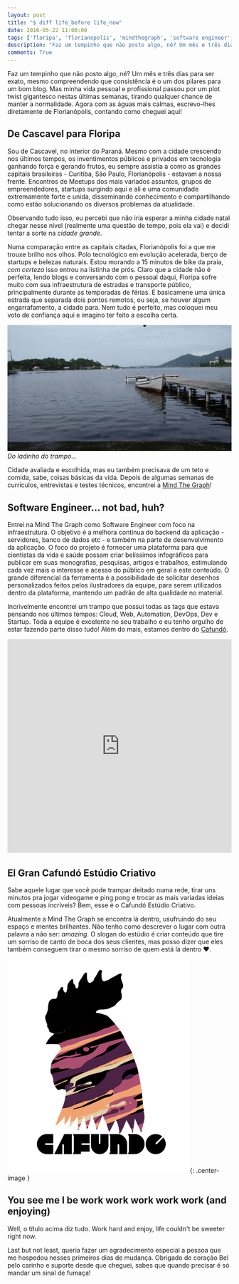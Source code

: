 ```yaml
---
layout: post
title: "$ diff life_before life_now"
date: 2016-05-22 11:00:00
tags: ['floripa', 'florianopolis', 'mindthegraph', 'software engineer', 'cloud', 'aws', 'php', 'devops']
description: "Faz um tempinho que não posto algo, né? Um mês e três dias pra ser exato, mesmo compreendendo que consistência é o um dos pilares para um bom blog. Mas minha vida pessoal e profissional passou por um plot twist gigantesco nestas últimas semanas, tirando qualquer chance de manter a normalidade. Agora com as águas mais calmas, escrevo-lhes diretamente de Florianópolis, contando como cheguei aqui!"
comments: True
---
```


Faz um tempinho que não posto algo, né? Um mês e três dias para ser exato, mesmo compreendendo que consistência é o um dos pilares para um bom blog. Mas minha vida pessoal e profissional passou por um plot twist gigantesco nestas últimas semanas, tirando qualquer chance de manter a normalidade. Agora com as águas mais calmas, escrevo-lhes diretamente de Florianópolis, contando como cheguei aqui!

## De Cascavel para Floripa
Sou de Cascavel, no interior do Paraná. Mesmo com a cidade crescendo nos últimos tempos, os inventimentos públicos e privados em tecnologia ganhando força e gerando frutos, eu sempre assistia a como as grandes capitais brasileiras - Curitiba, São Paulo, Florianópolis - estavam a nossa frente. Encontros de Meetups dos mais variados assuntos, grupos de empreendedores, startups surgindo aqui e ali e uma comunidade extremamente forte e unida, disseminando conhecimento e compartilhando como estão solucionando os diversos problemas da atualidade.

Observando tudo isso, eu percebi que não iria esperar a minha cidade natal chegar nesse nível (realmente uma questão de tempo, pois ela vai) e decidi tentar a sorte na *cidade grande*.

Numa comparação entre as capitais citadas, Florianópolis foi a que me trouxe brilho nos olhos. Polo tecnológico em evolução acelerada, berço de startups e belezas naturais. Estou morando a 15 minutos de bike da praia, *com certeza* isso entrou na listinha de prós. Claro que a cidade não é perfeita, lendo blogs e conversando com o pessoal daqui, Floripa sofre muito com sua infraestrutura de estradas e transporte público, principalmente durante as temporadas de férias. É basicamene uma única estrada que separada dois pontos remotos, ou seja, se houver algum engarrafamento, a cidade para. Nem tudo é perfeito, mas coloquei meu voto de confiança aqui e imagino ter feito a escolha certa.

![Lagoa da Conceição](/img/floripa_lagoa.jpg)
*Do ladinho do trampo...*

Cidade avaliada e escolhida, mas eu também precisava de um teto e comida, sabe, coisas básicas da vida. Depois de algumas semanas de currículos, entrevistas e testes técnicos, encontrei a [Mind The Graph](http://mindthegraph.com)!

## Software Engineer... not bad, huh?
Entrei na Mind The Graph como Software Engineer com foco na infraestrutura. O objetivo é a melhora continua do backend da aplicação - servidores, banco de dados etc - e também na parte de desenvolvimento da aplicação. O foco do projeto é fornecer uma plataforma para que cientistas da vida e saúde possam criar belíssimos infográficos para publicar em suas monografias, pesquisas, artigos e trabalhos, estimulando cada vez mais o interesse e acesso do público em geral a este conteúdo. O grande diferencial da ferramenta é a possibilidade de solicitar desenhos personalizados feitos pelos ilustradores da equipe, para serem utilizados dentro da plataforma, mantendo um padrão de alta qualidade no material.

Incrivelmente encontrei um trampo que possui todas as tags que estava pensando nos últimos tempos: Cloud, Web, Automation, DevOps, Dev e Startup. Toda a equipe é excelente no seu trabalho e eu tenho orgulho de estar fazendo parte disso tudo! Além do mais, estamos dentro do [Cafundó](http://cafundoestudio.com.br/).

<iframe src="https://www.youtube.com/embed/tG-PmLzx6NA" frameborder="0" width="100%" height="480"></iframe>

## El Gran Cafundó Estúdio Criativo
Sabe aquele lugar que você pode trampar deitado numa rede, tirar uns minutos pra jogar videogame e ping pong e trocar as mais variadas ideias com pessoas incríveis? Bem, esse é o Cafundó Estúdio Criativo.

Atualmente a Mind The Graph se encontra lá dentro, usufruindo do seu espaço e mentes brilhantes. Não tenho como descrever o lugar com outra palavra a não ser: *amazing*. O slogan do estúdio é criar conteúdo que tire um sorriso de canto de boca dos seus clientes, mas posso dizer que eles também conseguem tirar o mesmo sorriso de quem está lá dentro ♥.

![Cafundó Estúdio Criativo](/img/cafundo_logo.png){: .center-image }

## You see me I be work work work work work (and enjoying)
Well, o título acima diz tudo. Work hard and enjoy, life couldn't be sweeter right now.

Last but not least, queria fazer um agradecimento especial a pessoa que me hospedou nesses primeiros dias de mudança. Obrigado de coração Bel pelo carinho e suporte desde que cheguei, sabes que quando precisar é só mandar um sinal de fumaça!
